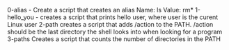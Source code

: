 0-alias - Create a script that creates an alias Name: ls  Value: rm*
1-hello_you - creates a script that prints hello user, where user is the curent  Linux user
2-path creates a script that adds /action to the PATH. /action should be the last directory the shell looks into when looking for a program
3-paths Creates a script that counts the number of directories in the PATH

